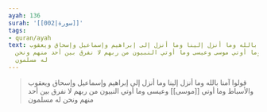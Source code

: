 ```yaml
---
ayah: 136
surah: '[[002|سورة]]'
tags:
- quran/ayah
text: قولوا آمنا بالله وما أنزل إلينا وما أنزل إلى إبراهيم وإسماعيل وإسحاق ويعقوب
  والأسباط وما أوتي موسى وعيسى وما أوتي النبيون من ربهم لا نفرق بين أحد منهم ونحن
  له مسلمون
---
```

> قولوا آمنا بالله وما أنزل إلينا وما أنزل إلى إبراهيم وإسماعيل وإسحاق ويعقوب والأسباط وما أوتي [[موسى]] وعيسى وما أوتي النبيون من ربهم لا نفرق بين أحد منهم ونحن له مسلمون
